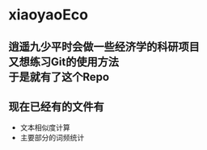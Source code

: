 # xiaoyaoEco
逍遥九少平时会做一些经济学的科研项目  
又想练习Git的使用方法  
于是就有了这个Repo  
------
## 现在已经有的文件有  
- 文本相似度计算  
- 主要部分的词频统计

